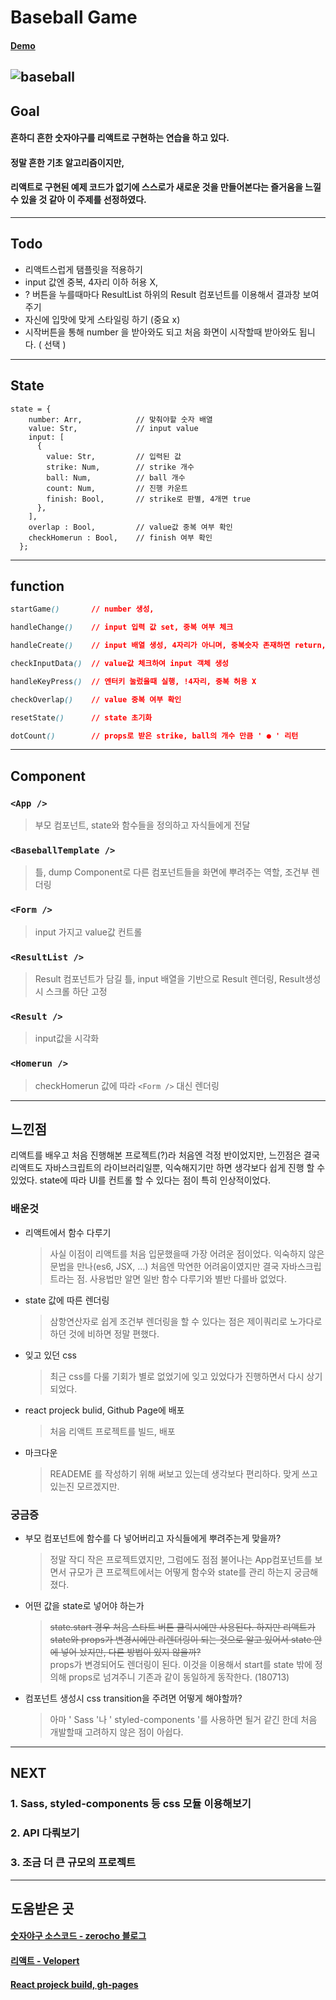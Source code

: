 # Baseball Game

#### [Demo](https://kyun92.github.io/react_baseballGame/)

## ![baseball](./img/baseball.gif)

## Goal

#### 흔하디 흔한 숫자야구를 리액트로 구현하는 연습을 하고 있다.

#### 정말 흔한 기초 알고리즘이지만,

#### 리액트로 구현된 예제 코드가 없기에 스스로가 새로운 것을 만들어본다는 즐거움을 느낄 수 있을 것 같아 이 주제를 선정하였다.

---

## Todo

- 리액트스럽게 탬플릿을 적용하기
- input 값엔 중복, 4자리 이하 허용 X,
- ? 버튼을 누를때마다 ResultList 하위의 Result 컴포넌트를 이용해서 결과창 보여주기
- 자신에 입맛에 맞게 스타일링 하기 (중요 x)
- 시작버튼을 통해 number 을 받아와도 되고 처음 화면이 시작할때 받아와도 됩니다. ( 선택 )

---

## State

```
state = {
    number: Arr,            // 맞춰야할 숫자 배열
    value: Str,             // input value
    input: [
      {
        value: Str,         // 입력된 값
        strike: Num,        // strike 개수
        ball: Num,          // ball 개수
        count: Num,         // 진행 카운트
        finish: Bool,       // strike로 판별, 4개면 true
      },
    ],
    overlap : Bool,         // value값 중복 여부 확인
    checkHomerun : Bool,    // finish 여부 확인
  };
```

---

## function

```css
startGame()       // number 생성,

handleChange()    // input 입력 값 set, 중복 여부 체크

handleCreate()    // input 배열 생성, 4자리가 아니며, 중복숫자 존재하면 return,

checkInputData()  // value값 체크하여 input 객체 생성

handleKeyPress()  // 엔터키 눌렀을때 실행, !4자리, 중복 허용 X

checkOverlap()    // value 중복 여부 확인

resetState()      // state 초기화

dotCount()        // props로 받은 strike, ball의 개수 만큼 ' ● ' 리턴
```

---

## Component

### `<App />`

> 부모 컴포넌트, state와 함수들을 정의하고 자식들에게 전달

### `<BaseballTemplate />`

> 틀, dump Component로 다른 컴포넌트들을 화면에 뿌려주는 역할, 조건부 렌더링

### `<Form />`

> input 가지고 value값 컨트롤

### `<ResultList />`

> Result 컴포넌트가 담길 틀, input 배열을 기반으로 Result 렌더링, Result생성시 스크롤 하단 고정

### `<Result />`

> input값을 시각화

### `<Homerun />`

> checkHomerun 값에 따라 `<Form />` 대신 렌더링

---

## 느낀점

리액트를 배우고 처음 진행해본 프로젝트(?)라 처음엔 걱정 반이었지만, 느낀점은 결국 리액트도 자바스크립트의 라이브러리일뿐, 익숙해지기만 하면 생각보다 쉽게 진행 할 수 있었다. state에 따라 UI를 컨트롤 할 수 있다는 점이 특히 인상적이었다.

### 배운것

- 리액트에서 함수 다루기
  > 사실 이점이 리액트를 처음 입문했을때 가장 어려운 점이었다. 익숙하지 않은 문법을 만나(es6, JSX, ...) 처음엔 막연한 어려움이였지만 결국 자바스크립트라는 점. 사용법만 알면 일반 함수 다루기와 별반 다를바 없었다.
- state 값에 따른 렌더링
  > 삼항연산자로 쉽게 조건부 렌더링을 할 수 있다는 점은 제이쿼리로 노가다로 하던 것에 비하면 정말 편했다.
- 잊고 있던 css
  > 최근 css를 다룰 기회가 별로 없었기에 잊고 있었다가 진행하면서 다시 상기되었다.
- react projeck bulid, Github Page에 배포
  > 처음 리액트 프로젝트를 빌드, 배포
- 마크다운
  > READEME 를 작성하기 위해 써보고 있는데 생각보다 편리하다. 맞게 쓰고 있는진 모르겠지만.

### 궁금증

- 부모 컴포넌트에 함수를 다 넣어버리고 자식들에게 뿌려주는게 맞을까?
  > 정말 작디 작은 프로젝트였지만, 그럼에도 점점 불어나는 App컴포넌트를 보면서 규모가 큰 프로젝트에서는 어떻게 함수와 state를 관리 하는지 궁금해졌다.
- 어떤 값을 state로 넣어야 하는가
  > ~~state.start 경우 처음 스타트 버튼 클릭시에만 사용된다. 하지만 리액트가 state와 props가 변경시에만 리렌더링이 되는 것으로 알고 있어서 state 안에 넣어 놨지만, 다른 방법이 있지 않을까?~~  
  > props가 변경되어도 렌더링이 된다. 이것을 이용해서 start를 state 밖에 정의해 props로 넘겨주니 기존과 같이 동일하게 동작한다. (180713)
- 컴포넌트 생성시 css transition을 주려면 어떻게 해야할까?
  > 아마 ' Sass '나 ' styled-components '를 사용하면 될거 같긴 한데 처음 개발할때 고려하지 않은 점이 아쉽다.

---

## NEXT

### 1. Sass, styled-components 등 css 모듈 이용해보기

### 2. API 다뤄보기

### 3. 조금 더 큰 규모의 프로젝트

---

## 도움받은 곳

#### [숫자야구 소스코드 - zerocho 블로그](https://www.zerocho.com/category/JavaScript/post/573469602f5a261700434e03)

#### [리액트 - Velopert](https://velopert.com/reactjs-tutorials)

#### [React projeck build, gh-pages](https://github.com/gitname/react-gh-pages)
